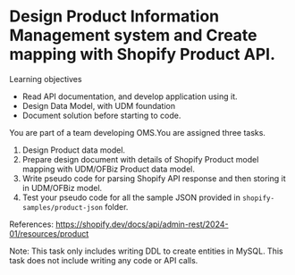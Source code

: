 # Design Product Information Management system and Create mapping with Shopify Product API.

Learning objectives 
* Read API documentation, and develop application using it. 
* Design Data Model, with UDM foundation
* Document solution before starting to code. 

You are part of a team developing OMS.You are assigned three tasks. 
1. Design Product data model. 
2. Prepare design document with details of Shopify Product model mapping with UDM/OFBiz Product data model. 
3. Write pseudo code for parsing Shopify API response and then storing it in UDM/OFBiz model.
4. Test your pseudo code for all the sample JSON provided in `shopify-samples/product-json` folder.


References:
https://shopify.dev/docs/api/admin-rest/2024-01/resources/product

Note: 
This task only includes writing DDL to create entities in MySQL. This task does not include writing any code or API calls.
